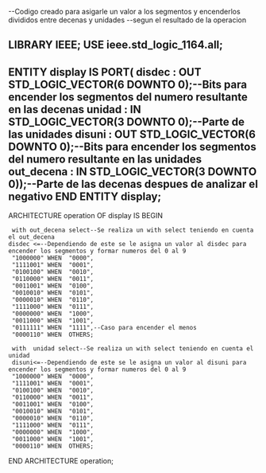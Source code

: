 --Codigo creado para asigarle un valor a los segmentos y encenderlos divididos entre decenas y unidades
--segun el resultado de la operacion

LIBRARY IEEE;
USE ieee.std_logic_1164.all;
--------------------------------------------------
ENTITY display IS
 PORT(    disdec : OUT STD_LOGIC_VECTOR(6 DOWNTO 0);--Bits para encender los segmentos del numero resultante en las decenas
          unidad : IN  STD_LOGIC_VECTOR(3 DOWNTO 0);--Parte de las unidades
          disuni : OUT STD_LOGIC_VECTOR(6 DOWNTO 0);--Bits para encender los segmentos del numero resultante en las unidades 	
	   out_decena : IN  STD_LOGIC_VECTOR(3 DOWNTO 0));--Parte de las decenas despues de analizar el negativo
END ENTITY display;
--------------------------------------------------
ARCHITECTURE operation OF display IS
BEGIN
	 
	 with out_decena select--Se realiza un with select teniendo en cuenta el out_decena 
	disdec <=--Dependiendo de este se le asigna un valor al disdec para encender los segmentos y formar numeros del 0 al 9
	 "1000000" WHEN  "0000",
	 "1111001" WHEN  "0001",
	 "0100100" WHEN  "0010",
	 "0110000" WHEN  "0011",
	 "0011001" WHEN  "0100",
	 "0010010" WHEN  "0101",
	 "0000010" WHEN  "0110",
	 "1111000" WHEN  "0111",
	 "0000000" WHEN  "1000",
	 "0011000" WHEN  "1001",
	 "0111111" WHEN  "1111",--Caso para encender el menos
	 "0000110" WHEN  OTHERS;
	 
	 with  unidad select--Se realiza un with select teniendo en cuenta el unidad
	 disuni<=--Dependiendo de este se le asigna un valor al disuni para encender los segmentos y formar numeros del 0 al 9
	 "1000000" WHEN  "0000",
	 "1111001" WHEN  "0001",
	 "0100100" WHEN  "0010",
	 "0110000" WHEN  "0011",
	 "0011001" WHEN  "0100",
	 "0010010" WHEN  "0101",
	 "0000010" WHEN  "0110",
	 "1111000" WHEN  "0111",
	 "0000000" WHEN  "1000",
	 "0011000" WHEN  "1001",
	 "0000110" WHEN  OTHERS;
	 
END ARCHITECTURE operation;
